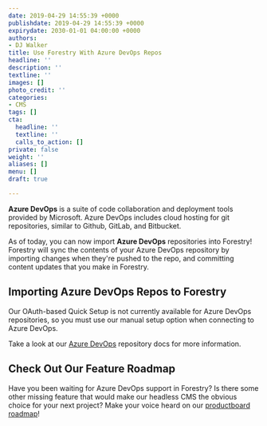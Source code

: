 ```yaml
---
date: 2019-04-29 14:55:39 +0000
publishdate: 2019-04-29 14:55:39 +0000
expirydate: 2030-01-01 04:00:00 +0000
authors:
- DJ Walker
title: Use Forestry With Azure DevOps Repos
headline: ''
description: ''
textline: ''
images: []
photo_credit: ''
categories:
- CMS
tags: []
cta:
  headline: ''
  textline: ''
  calls_to_action: []
private: false
weight: ''
aliases: []
menu: []
draft: true

---
```

**Azure DevOps** is a suite of code collaboration and deployment tools provided by Microsoft. Azure DevOps includes cloud hosting for git repositories, similar to Github, GitLab, and Bitbucket.

As of today, you can now import **Azure DevOps** repositories into Forestry! Forestry will sync the contents of your Azure DevOps repository by importing changes when they're pushed to the repo, and committing content updates that you make in Forestry.

## Importing Azure DevOps Repos to Forestry

Our OAuth-based Quick Setup is not currently available for Azure DevOps repositories, so you must use our manual setup option when connecting to Azure DevOps.

Take a look at our [Azure DevOps](/docs/git-sync/azure-devops) repository docs for more information.

## Check Out Our Feature Roadmap

Have you been waiting for Azure DevOps support in Forestry? Is there some other missing feature that would make our headless CMS the obvious choice for your next project? Make your voice heard on our [productboard roadmap](https://portal.productboard.com/forestry/)!